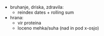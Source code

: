 - bruhanje, driska, zdravila: 
    - reindex dates + rolling sum
- hrana: 
    - vir proteina
    - loceno mehka/suha (nad in pod x-osjo)
